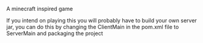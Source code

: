 A minecraft inspired game

If you intend on playing this you will probably have to build your own server jar, you can do this by changing the ClientMain in the pom.xml file to ServerMain and packaging the project
